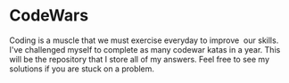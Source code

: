 # CodeWars
Coding is a muscle that we must exercise everyday to improve  our skills. I've challenged myself to complete as many codewar katas in a year. 
This will be the repository that I store all of my answers. Feel free to see my solutions if you are stuck on a problem. 

